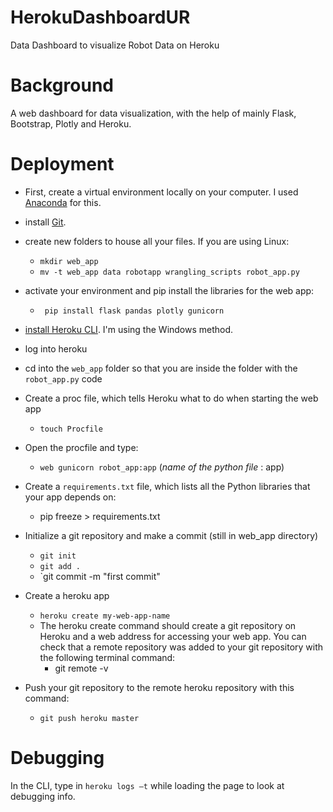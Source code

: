 # HerokuDashboardUR
Data Dashboard to visualize Robot Data on Heroku

# Background
A web dashboard for data visualization, with the help of mainly Flask, Bootstrap, Plotly and Heroku.

# Deployment
  * First, create a virtual environment locally on your computer. I used [Anaconda](https://conda.io/projects/conda/en/latest/user-guide/tasks/manage-environments.html) for this.

  * install [Git](https://git-scm.com/book/en/v2/Getting-Started-Installing-Git).

  * create new folders to house all your files. If you are using Linux:
    * `mkdir web_app`
    * `mv -t web_app data robotapp wrangling_scripts robot_app.py`

  * activate your environment and pip install the libraries for the web app:
    * ` pip install flask pandas plotly gunicorn`

  * [install Heroku CLI](https://devcenter.heroku.com/articles/heroku-cli). I'm using the Windows method.

  * log into heroku
  
  * cd into the `web_app` folder so that you are inside the folder with the `robot_app.py` code

  * Create a proc file, which tells Heroku what to do when starting the web app
    * `touch Procfile`
  
  * Open the procfile and type:
    * `web gunicorn robot_app:app` (*name of the python file* : app)
    
  * Create a `requirements.txt` file, which lists all the Python libraries that your app depends on:
    * pip freeze > requirements.txt
    
  * Initialize a git repository and make a commit (still in web_app directory)
    * `git init`
    * `git add .`
    * `git commit -m "first commit"
    
  * Create a heroku app
    * `heroku create my-web-app-name`
    * The heroku create command should create a git repository on Heroku and a web address for accessing your web app. You can check that a remote repository was added to your git repository with the following terminal command:
      * git remote -v
   
  * Push your git repository to the remote heroku repository with this command:
    * `git push heroku master`
   
# Debugging
In the CLI, type in `heroku logs –t` while loading the page to look at debugging info.
